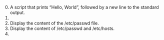 0) A script that prints “Hello, World”, followed by a new line to the standard output.
1)
2) Display the content of the /etc/passwd file.
3) Display the content of /etc/passwd and /etc/hosts.
4)
